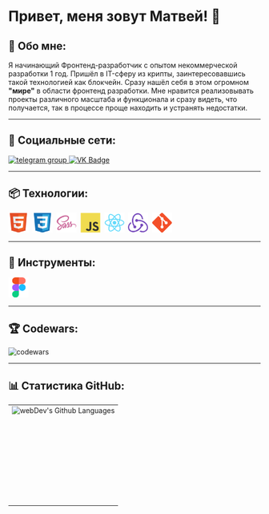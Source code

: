 # Привет, меня зовут Матвей! 👋

## :information_desk_person: Обо мне:

Я начинающий Фронтенд-разработчик с опытом некоммерческой разработки 1 год. Пришёл в IT-сферу из крипты, заинтересовавшись такой технологией как блокчейн. Сразу нашёл себя в этом огромном **"мире"** в области фронтенд разработки. Мне нравится реализовывать проекты различного масштаба и функционала и сразу видеть, что получается, так в процессе проще находить и устранять недостатки.

---

## :iphone: Социальные сети:

<div id="badges">
    <a href="https://t.me/Mpatrakeev" target="_blank">
      <img src="https://cdn-icons-png.flaticon.com/512/2111/2111646.png" width="40" height="40" alt="telegram group" />
    </a>
    <a href="https://vk.com/m.patrakeev" target="_blank">
      <img src="https://cdn-icons-png.flaticon.com/512/145/145813.png" width="40" height="40" alt="VK Badge"/>
    </a>
</div>

---

## :package: Технологии:

<img src="https://github.com/devicons/devicon/blob/master/icons/html5/html5-original.svg" title="html5" alt="html5" width="40" height="40"/>&nbsp;
<img src="https://github.com/devicons/devicon/blob/master/icons/css3/css3-original.svg" title="css" alt="css" width="40" height="40"/>&nbsp;
<img src="https://github.com/devicons/devicon/blob/master/icons/sass/sass-original.svg" title="sass/scss" alt="sass/scss" width="40" height="40"/>&nbsp;
<img src="https://github.com/devicons/devicon/blob/master/icons/javascript/javascript-original.svg" title="javascript" alt="javascript" width="40" height="40"/>&nbsp;
<img src="https://github.com/devicons/devicon/blob/master/icons/react/react-original.svg" title="reactjs" alt="reactjs" width="40" height="40"/>&nbsp;
<img src="https://github.com/devicons/devicon/blob/master/icons/redux/redux-original.svg" title="redux" alt="redux" width="40" height="40"/>&nbsp;
<img src="https://github.com/devicons/devicon/blob/master/icons/git/git-original.svg" title="git" alt="git" width="40" height="40"/>&nbsp;

---

## :wrench: Инструменты:

<img src="https://github.com/devicons/devicon/blob/master/icons/figma/figma-original.svg" title="figma" alt="figma" width="40" height="40"/>&nbsp;

---

## :trophy: Codewars:

![codewars](https://www.codewars.com/users/PatrakeevM/badges/large)

_ _ _

## :bar_chart: Статистика GitHub:

<table>
  <tr>
    <td>
      <img height="195px" align="right" alt="webDev's Github Languages" src="https://github-readme-stats-sigma-five.vercel.app/api/top-langs/?username=PatrakeevM&layout=compact&theme=vision-friendly-dark" />
    </td>
  </tr>
</table>